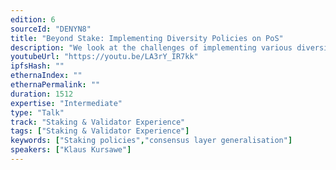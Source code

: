 ```yaml
---
edition: 6
sourceId: "DENYN8"
title: "Beyond Stake: Implementing Diversity Policies on PoS"
description: "We look at the challenges of implementing various diversity-improving policies on a PoS network. Economic (dis)incentivization is a popular approach, but can be undermined by non-standard miner economics such as (cross-domain) MEV or derivatives on incentivization. As an alternative, we outline an approach to include diversity support into the consensus level without requiring changing the basic functionality of the protocol by adapting the concept of general adversary structures."
youtubeUrl: "https://youtu.be/LA3rY_IR7kk"
ipfsHash: ""
ethernaIndex: ""
ethernaPermalink: ""
duration: 1512
expertise: "Intermediate"
type: "Talk"
track: "Staking & Validator Experience"
tags: ["Staking & Validator Experience"]
keywords: ["Staking policies","consensus layer generalisation"]
speakers: ["Klaus Kursawe"]
---
```

